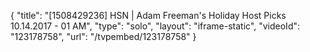 {
    "title": "[1508429236] HSN | Adam Freeman's Holiday Host Picks 10.14.2017 - 01 AM",
    "type": "solo",
    "layout": "iframe-static",
    "videoId": "123178758",
    "url": "\/tvpembed\/123178758"
}